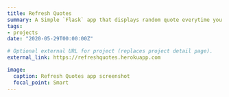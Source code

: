 ```yaml
---
title: Refresh Quotes
summary: A Simple `Flask` app that displays random quote everytime you refresh the page.
tags:
- projects
date: "2020-05-29T00:00:00Z"

# Optional external URL for project (replaces project detail page).
external_link: https://refreshquotes.herokuapp.com

image:
  caption: Refresh Quotes app screenshot
  focal_point: Smart
---
```

